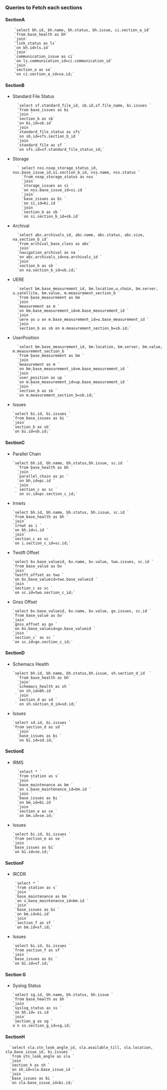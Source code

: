 ### Queries to Fetch each sections

#### SectionA
        `select bh.id, bh.name, bh.status, bh.issue, ci.section_a_id`
        `from base_health as bh`
        `join`
        `link_status as ls`
        `on bh.id=ls.id`
        `join`
        `communication_issue as ci`
        `on ls.communication_id=ci.communication_id`
        `join`
        `section_a as sa`
        `on ci.section_a_id=sa.id;`

#### SectionB
* Standard File Status

        `select sf.standard_file_id, sb.id,sf.file_name, bi.issues `
        `from base_issues as bi `
        `join `
        `section_b as sb` 
        `on bi.id=sb.id` 
        `join `
        `standard_file_status as sfs`
        `on sb.id=sfs.section_b_id `
        `join `
        `standard_file as sf `
        `on sfs.id=sf.standard_file_status_id;`

* Storage

        ` select nss.nsop_storage_status_id, nss.base_issue_id,si.section_b_id, nss.name, nss.status `
          `from nsop_storage_status as nss `
          `join`
          `storage_issues as si `
          `on nss.base_issue_id=si.id `
          `join`
          `base_issues as bi `
          `on si.id=bi.id `
          `join `
          `section_b as sb `
          `on si.section_b_id=sb.id`

* Archival
        
        `select abc.archivals_id, abc.name, abc.status, abc.size, na.section_b_id` 
        `from archival_base_class as abc`
        `join`
        `navigation_archival as na `
        `on abc.archivals_id=na.archivals_id `
        `join`
        `section_b as sb `
        `on na.section_b_id=sb.id;`

* UERE

        `select bm.base_measurement_id, bm.location,u.chain, bm.server, u.satellite, bm.value, m.measurement_section_b `
        `from base_measurement as bm `
        `join `
        `measurement as m `
        `on bm.base_measurement_id=m.base_measurement_id `
        `join `
        `uere as u on m.base_measurement_id=u.base_measurement_id `
        `join `
        `section_b as sb on m.measurement_section_b=sb.id;`


* UserPosition

        `select bm.base_measurement_id, bm.location, bm.server, bm.value, m.measurement_section_b `
        `from base_measurement as bm `
        `join `
        `measurement as m `
        `on bm.base_measurement_id=m.base_measurement_id `
        `join `
        `user_position as up `
        `on m.base_measurement_id=up.base_measurement_id `
        `join `
        `section_b as sb `
        `on m.measurement_section_b=sb.id;`


* Issues
  
      `select bi.id, bi.issues `
      `from base_issues as bi `
      `join`
      `section_b as sb` 
      `on bi.id=sb.id;`

#### SectionC

* Parallel Chain

      `select bh.id, bh.name, bh.status,bh.issue, sc.id  `
        `from base_health as bh `
        `join `
        `parallel_chain as pc `
        `on bh.id=pc.id `
        `join `
       ` section_c as sc `
       ` on sc.id=pc.section_c_id;`

* Irnwts

      `select bh.id, bh.name, bh.status, bh.issue, sc.id `
      `from base_health as bh `
      `join`
      `irnwt as i `
      `on bh.id=i.id `
      `join`
      `section_c as sc `
      `on i.section_c_id=sc.id;`

* Twstft Offset

      `select bv.base_valueid, bv.name, bv.value, two.issues, sc.id `
      `from base_value as bv `
      `join`
      `twstft_offset as two `
      `on bv.base_valueid=two.base_valueid `
      `join `
      `section_c as sc `
      `on sc.id=two.section_c_id;`


* Gnss Offset

      `select bv.base_valueid, bv.name, bv.value, go.issues, sc.id `
      `from base_value as bv` 
      `join`
      `gnss_offset as go `
      `on bv.base_valueid=go.base_valueid `
      `join `
      `section_c` as sc `
      `on sc.id=go.section_c_id;`

#### SectionD

* Schemacs Health
      
      `select bh.id, bh.name, bh.status,bh.issue, sh.section_d_id  `
        `from base_health as bh`
        `join`
        `schemacs_health as sh `
        `on sh.id=bh.id `
       ` join `
        `section_d as sd `
       ` on sh.section_d_id=sd.id;`

* Issues

      `select sd.id, bi.issues `
      `from section_d as sd `
        `join` 
        `base_issues as bi `
        `on bi.id=sd.id;`


#### SectionE

* IRMS

        `select * `
        `from station as s` 
        `join `
        `base_maintenance as bm `
        `on s.base_maintenance_id=bm.id `
        `join `
        `base_issues as bi `
        `on bm.id=bi.id `
        `join `
        `section_e as se `
        `on bm.id=se.id;` 

* Issues

      `select bi.id, bi.issues `
      `from section_e as se `
      `join `
      `base_issues as bi` 
      `on bi.id=se.id;`

#### SectionF

* IRCDR

       `select * `
       `from station as s`
       `join `
       `base_maintenance as bm `
       `on s.base_maintenance_id=bm.id `
       `join`
       `base_issues as bi `
       `on bm.id=bi.id`
       `join`
       `section_f as sf `
       `on bm.id=sf.id;` 

* Issues

      `select bi.id, bi.issues `
      `from section_f as sf `
      `join `
      `base_issues as bi `
      `on bi.id=sf.id;` 
  

#### Section G


* Syslog Status

      `select sg.id, bh.name, bh.status, bh.issue `
      `from base_health as bh `
      `join `
      `syslog_status as ss `
      `on bh.id= ss.id `
      `join`
      `section_g as sg `
      o`n ss.section_g_id=sg.id;`


#### SectionH

      `select sla.stn_look_angle_id, sla.available_till, sla.location, sla.base_issue_id, bi.issues `
      `from stn_look_angle as sla `
      `join `
      `section_h as sh `
      `on sh.id=sla.base_issue_id `
      `join `
      `base_issues as bi `
      `on sla.base_issue_id=bi.id;`


